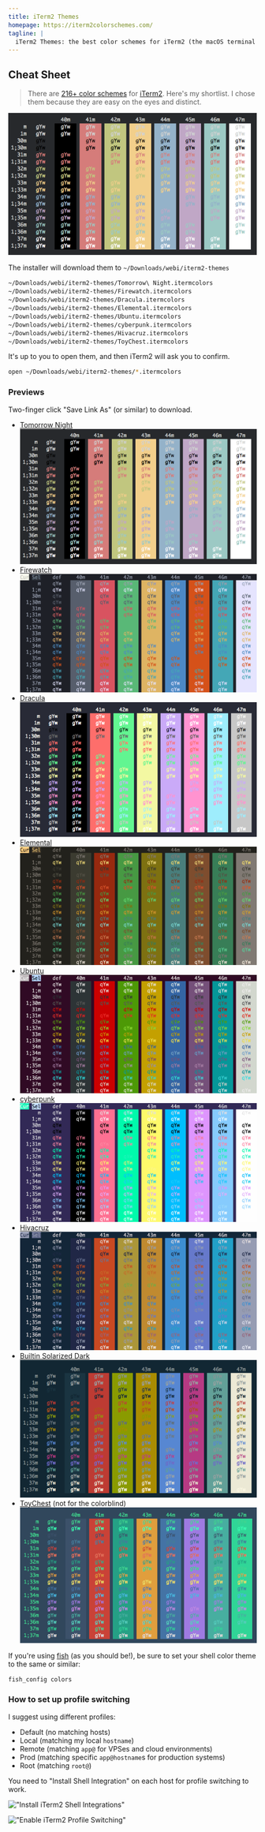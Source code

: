 ```yaml
---
title: iTerm2 Themes
homepage: https://iterm2colorschemes.com/
tagline: |
  iTerm2 Themes: the best color schemes for iTerm2 (the macOS terminal that does amazing things).
---
```


## Cheat Sheet

> There are [216+ color schemes](https://iterm2colorschemes.com/) for
> [iTerm2](./iterm2). Here's my shortlist. I chose them because they are easy on
> the eyes and distinct.

![](https://raw.githubusercontent.com/mbadolato/iTerm2-Color-Schemes/master/screenshots/tomorrow_night.png)

The installer will download them to `~/Downloads/webi/iterm2-themes`

```txt
~/Downloads/webi/iterm2-themes/Tomorrow\ Night.itermcolors
~/Downloads/webi/iterm2-themes/Firewatch.itermcolors
~/Downloads/webi/iterm2-themes/Dracula.itermcolors
~/Downloads/webi/iterm2-themes/Elemental.itermcolors
~/Downloads/webi/iterm2-themes/Ubuntu.itermcolors
~/Downloads/webi/iterm2-themes/cyberpunk.itermcolors
~/Downloads/webi/iterm2-themes/Hivacruz.itermcolors
~/Downloads/webi/iterm2-themes/ToyChest.itermcolors
```

It's up to you to open them, and then iTerm2 will ask you to confirm.

```bash
open ~/Downloads/webi/iterm2-themes/*.itermcolors
```

### Previews

Two-finger click "Save Link As" (or similar) to download.

- <a href="/packages/iterm2/schemes/Tomorrow%20Night.itermcolors" download>Tomorrow
  Night</a>
  ![](https://raw.githubusercontent.com/mbadolato/iTerm2-Color-Schemes/master/screenshots/tomorrow_night.png)
- <a href="/packages/iterm2/schemes/Firewatch.itermcolors" download>Firewatch</a>
  ![](https://raw.githubusercontent.com/mbadolato/iTerm2-Color-Schemes/master/screenshots/firewatch.png)
- <a href="/packages/iterm2/schemes/Dracula.itermcolors" download>Dracula</a>
  ![](https://raw.githubusercontent.com/mbadolato/iTerm2-Color-Schemes/master/screenshots/dracula.png)
- <a href="/packages/iterm2/schemes/Elemental.itermcolors" download>Elemental</a>
  ![](https://raw.githubusercontent.com/mbadolato/iTerm2-Color-Schemes/master/screenshots/elemental.png)
- <a href="/packages/iterm2/schemes/Ubuntu.itermcolors" download>Ubuntu</a>
  ![](https://raw.githubusercontent.com/mbadolato/iTerm2-Color-Schemes/master/screenshots/ubuntu.png)
- <a href="/packages/iterm2/schemes/cyberpunk.itermcolors" download>cyberpunk</a>
  ![](https://raw.githubusercontent.com/mbadolato/iTerm2-Color-Schemes/master/screenshots/cyberpunk.png)
- <a href="/packages/iterm2/schemes/Hivacruz.itermcolors" download>Hivacruz</a>
  ![](https://raw.githubusercontent.com/mbadolato/iTerm2-Color-Schemes/master/screenshots/hivacruz.png)
- <a href="/packages/iterm2/schemes/Builtin%20Solarized%20Dark.itermcolors" download>Builtin
  Solarized Dark</a>
  ![](https://raw.githubusercontent.com/mbadolato/iTerm2-Color-Schemes/master/screenshots/builtin_solarized_dark.png)
- <a href="/packages/iterm2/schemes/ToyChest.itermcolors" download>ToyChest</a>
  (not for the colorblind)
  ![](https://raw.githubusercontent.com/mbadolato/iTerm2-Color-Schemes/master/screenshots/toy_chest.png)

<!--
Other considerations:
Grape
-->

If you're using [fish](https://webinstall.dev/fish) (as you should be!), be sure
to set your shell color theme to the same or similar:

```bash
fish_config colors
```

### How to set up profile switching

I suggest using different profiles:

- Default (no matching hosts)
- Local (matching my local `hostname`)
- Remote (matching `app@` for VPSes and cloud environments)
- Prod (matching specific `app@hostname`s for production systems)
- Root (matching `root@`)

You need to "Install Shell Integration" on each host for profile switching to
work.

!["Install iTerm2 Shell Integrations"](https://i.imgur.com/PRuQViC.png)

!["Enable iTerm2 Profile Switching"](https://i.imgur.com/syRmikE.png)
